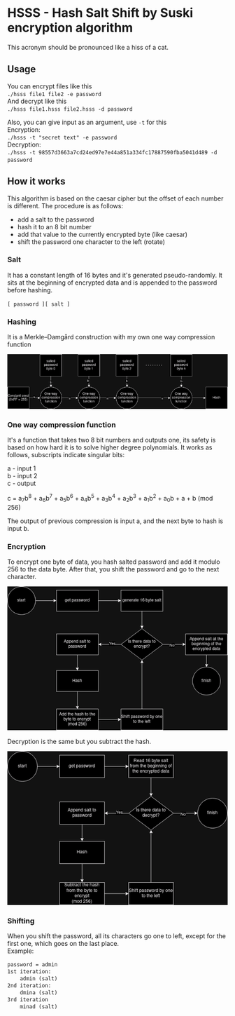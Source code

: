 # HSSS - Hash Salt Shift by Suski encryption algorithm

This acronym should be pronounced like a hiss of a cat.

## Usage

You can encrypt files like this  
``./hsss file1 file2 -e password``  
And decrypt like this  
``./hsss file1.hsss file2.hsss -d password``  

Also, you can give input as an argument, use `-t` for this  
Encryption:  
``./hsss -t "secret text" -e password``  
Decryption:   
``./hsss -t 98557d3663a7cd24ed97e7e44a851a334fc17887590fba5041d489 -d password``  

## How it works

This algorithm is based on the caesar cipher but the offset of each number is different. The procedure is as follows:

- add a salt to the password
- hash it to an 8 bit number
- add that value to the currently encrypted byte (like caesar)
- shift the password one character to the left (rotate)

### Salt

It has a constant length of 16 bytes and it's generated pseudo-randomly. It sits at the beginning of encrypted data and is appended to the password before hashing.

``[ password ][ salt ]``

### Hashing

It is a Merkle–Damgård construction with my own one way compression function

![There should be diagram](/img/HSSS_hash.drawio.png)

### One way compression function

It's a function that takes two 8 bit numbers and outputs one, its safety is based on how hard it is to solve higher degree polynomials. It works as follows, subscripts indicate singular bits:

a - input 1  
b - input 2  
c - output  

c = a<sub>7</sub>b<sup>8</sup> + a<sub>6</sub>b<sup>7</sup> + a<sub>5</sub>b<sup>6</sup> + a<sub>4</sub>b<sup>5</sup> + a<sub>3</sub>b<sup>4</sup> + a<sub>2</sub>b<sup>3</sup> + a<sub>1</sub>b<sup>2</sup> + a<sub>0</sub>b + a + b (mod 256)

The output of previous compression is input a, and the next byte to hash is input b.

### Encryption

To encrypt one byte of data, you hash salted password and add it modulo 256 to the data byte. After that, you shift the password and go to the next character.  

![There should be diagram](/img/HSSS_encrypt.drawio.png)

Decryption is the same but you subtract the hash.

![There should be diagram](/img/HSSS_decrypt.drawio.png)

### Shifting

When you shift the password, all its characters go one to left, except for the first one, which goes on the last place.  
Example:  
```
password = admin
1st iteration:
    admin (salt)
2nd iteration:
    dmina (salt)
3rd iteration
    minad (salt)
```
